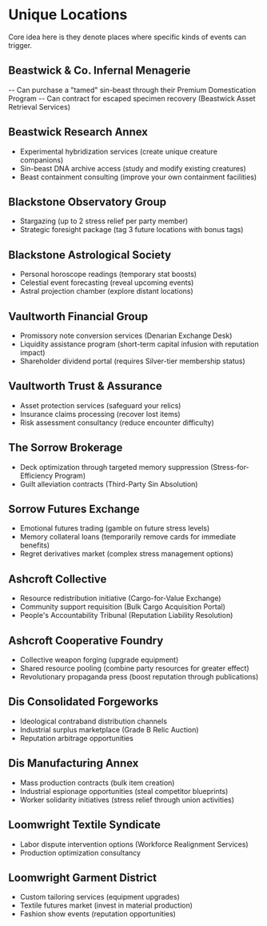 # Unique Locations
Core idea here is they denote places where specific kinds of events can trigger.

## Beastwick & Co. Infernal Menagerie
-- Can purchase a "tamed" sin-beast through their Premium Domestication Program
-- Can contract for escaped specimen recovery (Beastwick Asset Retrieval Services)

## Beastwick Research Annex
- Experimental hybridization services (create unique creature companions)
- Sin-beast DNA archive access (study and modify existing creatures)
- Beast containment consulting (improve your own containment facilities)

## Blackstone Observatory Group
- Stargazing (up to 2 stress relief per party member)
- Strategic foresight package (tag 3 future locations with bonus tags)

## Blackstone Astrological Society
- Personal horoscope readings (temporary stat boosts)
- Celestial event forecasting (reveal upcoming events)
- Astral projection chamber (explore distant locations)

## Vaultworth Financial Group
- Promissory note conversion services (Denarian Exchange Desk)
- Liquidity assistance program (short-term capital infusion with reputation impact)
- Shareholder dividend portal (requires Silver-tier membership status)

## Vaultworth Trust & Assurance
- Asset protection services (safeguard your relics)
- Insurance claims processing (recover lost items)
- Risk assessment consultancy (reduce encounter difficulty)

## The Sorrow Brokerage
- Deck optimization through targeted memory suppression (Stress-for-Efficiency Program)
- Guilt alleviation contracts (Third-Party Sin Absolution)

## Sorrow Futures Exchange
- Emotional futures trading (gamble on future stress levels)
- Memory collateral loans (temporarily remove cards for immediate benefits)
- Regret derivatives market (complex stress management options)

## Ashcroft Collective
- Resource redistribution initiative (Cargo-for-Value Exchange)
- Community support requisition (Bulk Cargo Acquisition Portal)
- People's Accountability Tribunal (Reputation Liability Resolution)

## Ashcroft Cooperative Foundry
- Collective weapon forging (upgrade equipment)
- Shared resource pooling (combine party resources for greater effect)
- Revolutionary propaganda press (boost reputation through publications)

## Dis Consolidated Forgeworks
- Ideological contraband distribution channels
- Industrial surplus marketplace (Grade B Relic Auction)
- Reputation arbitrage opportunities

## Dis Manufacturing Annex
- Mass production contracts (bulk item creation)
- Industrial espionage opportunities (steal competitor blueprints)
- Worker solidarity initiatives (stress relief through union activities)

## Loomwright Textile Syndicate
- Labor dispute intervention options (Workforce Realignment Services)
- Production optimization consultancy

## Loomwright Garment District
- Custom tailoring services (equipment upgrades)
- Textile futures market (invest in material production)
- Fashion show events (reputation opportunities)

